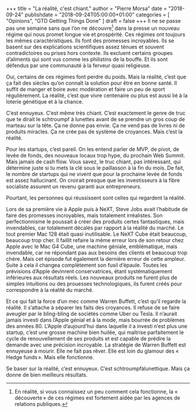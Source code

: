 +++
title      = "La réalité, c'est chiant."
author     = "Pierre Morsa"
date        = "2018-09-24"
publishdate = "2018-09-24T05:00:00+01:00" 
categories = [ "Opinions", "GTD Getting Things Done" ]
draft      = false
+++
Il ne se passe pas une semaine sans que l’on ne découvre[^1] dans la presse un nouveau régime qui nous promet longue vie et prospérité. Ces régimes ont toujours les mêmes caractéristiques. Ils font des promesses incroyables. Ils se basent sur des explications scientifiques assez ténues et souvent contradictoires ou prises hors contexte. Ils excluent certains groupes d’aliments qui sont vus comme les philistins de la bouffe. Et ils sont défendus par une communauté à la ferveur quasi religieuse.

Oui, certains de ces régimes font perdre du poids. Mais la réalité, c’est que ça fait des siècles qu’on connaît la solution pour être en bonne santé. Il suffit de manger et boire avec modération et faire un peu de sport régulièrement. La réalité, c’est que vivre centenaire ou plus est aussi lié à la loterie génétique et à la chance.

C’est ennuyeux. C’est même très chiant. C’est exactement le genre de truc que te dirait le schtroumpf à lunettes avant de se prendre un gros coup de marteau sur la tête. Ça ne donne pas envie. Ça ne vend pas de livres ni de produits miracles. Ça ne crée pas de système de croyances. Mais c’est la réalité.

Pour les startups, c’est pareil. On les entend parler de MVP, de pivot, de levée de fonds, des nouveaux locaux trop hype, du prochain Web Summit. Mais jamais de cash flow. Vous savez, le truc chiant, pas intéressant, qui détermine juste si tu mets la clé sous le paillasson à la fin du mois. De fait, le nombre de startups qui ne vivent que pour la prochaine levée de fonds est assez hallucinant. On croirait presque que les investisseurs à la fibre socialiste assurent un revenu garanti aux entrepreneurs.

Pourtant, les personnes qui réussissent sont celles qui regardent la réalité.

Lors de sa première vie à Apple puis à NeXT, Steve Jobs avait l’habitude de faire des promesses incroyables, mais totalement irréalistes. Son perfectionnisme le poussait à créer des produits certes fantastiques, mais invendables, car totalement décalés par rapport à la réalité du marché. Le tout premier Mac 128 était quasi inutilisable. Le NeXT Cube était beaucoup, beaucoup trop cher. Il faillit refaire la même erreur lors de son retour chez Apple avec le Mac G4 Cube, une machine géniale, emblématique, mais invendable, car ne répondant pas aux besoins des clients et beaucoup trop chère. Mais cet épisode fut également la dernière erreur de cette ampleur. Suite à cela il changea complètement son fusil d’épaule. Toutes les prévisions d’Apple devinrent conservatrices, étant systématiquement inférieures aux résultats réels. Les nouveaux produits ne furent plus de simples intuitions ou des prouesses technologiques, ils furent créés pour correspondre à la réalité du marché.

Et ce qui fait la force d’un mec comme Warren Buffett, c’est qu’il regarde la réalité. Il s’attache à séparer les faits des croyances. Il refuse de se faire aveugler par le bling-bling de sociétés comme Uber ou Tesla. Il n’aurait jamais investi dans l’Apple génial et à la mode, mais bourrée de problèmes des années 80. L’Apple d’aujourd’hui dans laquelle il a investi n’est plus une startup, c’est une grosse machine bien huilée, qui maîtrise parfaitement le cycle de renouvellement de ses produits et est capable de prédire la demande avec une précision incroyable. La stratégie de Warren Buffett est ennuyeuse à mourir. Elle ne fait pas rêver. Elle est loin du glamour des « Hedge funds ». Mais elle fonctionne.

Se baser sur la réalité, c’est ennuyeux. C’est schtroumpfàlunettique. Mais ça donne de bien meilleurs résultats.

[^1]: En réalité, si vous connaissez un peu comment cela fonctionne, la « découverte » de ces régimes est fortement aidée par les agences de relations publiques.